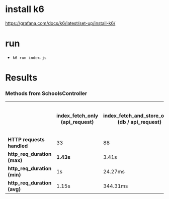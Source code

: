 # install k6
https://grafana.com/docs/k6/latest/set-up/install-k6/

# run
- `k6 run index.js`

# Results

### Methods from SchoolsController


<table>
  <tr>
    <th></th>
    <th>index_fetch_only <br> (api_request)</th>
    <th>index_fetch_and_store_on_db <br> (db / api_request)</th>
    <th>index_fetch_and_store_on_cache_and_db <br> (cache / db / api_request)</th>
    <th>index <br> (Background workers / cache / db / api_request)</th>
  </tr>
  <tr>
    <td><b>HTTP requests handled</b></td>
    <td>33</td>
    <td>88</td>
    <td>88</td>
    <td><b>517</b></td>
  </tr>
  <tr>
    <td><b>http_req_duration (max)</b></td>
    <td><b>1.43s</b></td>
    <td>3.41s</td>
    <td>2.94s</td>
    <td>1.54s</td>
  </tr>
  <tr>
    <td><b>http_req_duration (min)</b></td>
    <td>1s</td>
    <td>24.27ms</td>
    <td>29.29ms</td>
    <td><b>23.36ms<b></td>
  </tr>
  <tr>
    <td><b>http_req_duration (avg)</b></td>
    <td>1.15s</td>
    <td>344.31ms</td>
    <td>341.97ms</td>
    <td><b>58.05ms</b></td>
  </tr>
</table>
